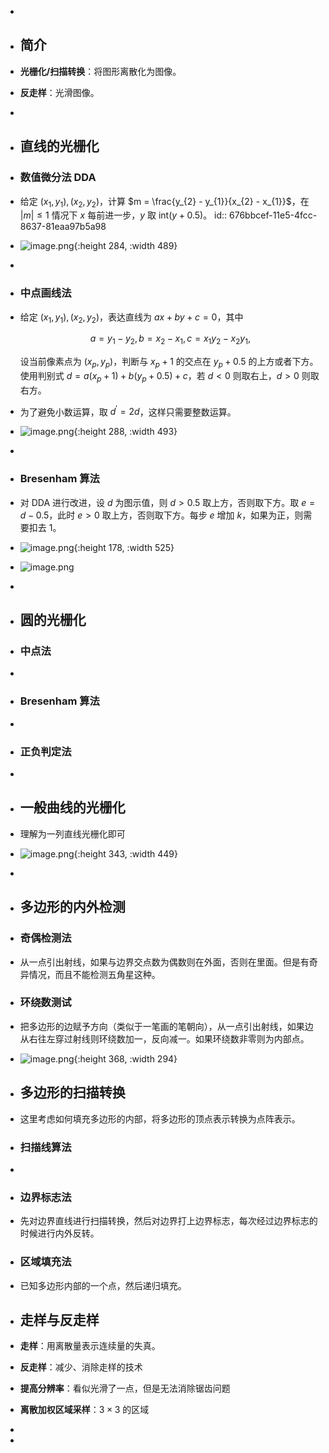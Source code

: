 -
- ## 简介
- **光栅化/扫描转换**：将图形离散化为图像。
- **反走样**：光滑图像。
-
- ## 直线的光栅化
- ### 数值微分法 DDA
- 给定 $(x_{1}, y_{1}), (x_{2}, y_{2})$，计算 $m = \frac{y_{2} - y_{1}}{x_{2} - x_{1}}$，在 $|m| \leq 1$ 情况下 $x$ 每前进一步，$y$ 取 $\mathrm{int}(y + 0.5)$。
  id:: 676bbcef-11e5-4fcc-8637-81eaa97b5a98
- ![image.png](../assets/image_1735114461781_0.png){:height 284, :width 489}
-
- ### 中点画线法
- 给定 $(x_{1}, y_{1}), (x_{2}, y_{2})$，表达直线为 $ax + by + c = 0$，其中 
  
  $$a = y_{1} - y_{2}, b = x_{2} - x_{1}, c = x_{1}y_{2} - x_{2}y_{1},$$
  
  设当前像素点为 $(x_{p}, y_{p})$，判断与  $x_{p}+1$ 的交点在 $y_{p} + 0.5$ 的上方或者下方。使用判别式 $d = a(x_{p} + 1) + b(y_{p} + 0.5) + c$，若 $d < 0$ 则取右上，$d > 0$ 则取右方。
- 为了避免小数运算，取 $d^\prime = 2d$，这样只需要整数运算。
- ![image.png](../assets/image_1735114582225_0.png){:height 288, :width 493}
-
- ### Bresenham 算法
- 对 DDA 进行改进，设 $d$ 为图示值，则 $d>0.5$ 取上方，否则取下方。取 $e = d - 0.5$，此时 $e > 0$ 取上方，否则取下方。每步 $e$ 增加 $k$，如果为正，则需要扣去 $1$。
- ![image.png](../assets/image_1735118197246_0.png){:height 178, :width 525}
- ![image.png](../assets/image_1735118168190_0.png)
-
- ## 圆的光栅化
- ### 中点法
-
- ### Bresenham 算法
-
- ### 正负判定法
-
- ## 一般曲线的光栅化
- 理解为一列直线光栅化即可
- ![image.png](../assets/image_1735118379967_0.png){:height 343, :width 449}
-
- ## 多边形的内外检测
- ### 奇偶检测法
- 从一点引出射线，如果与边界交点数为偶数则在外面，否则在里面。但是有奇异情况，而且不能检测五角星这种。
- ### 环绕数测试
- 把多边形的边赋予方向（类似于一笔画的笔朝向），从一点引出射线，如果边从右往左穿过射线则环绕数加一，反向减一。如果环绕数非零则为内部点。
- ![image.png](../assets/image_1735198378902_0.png){:height 368, :width 294}
- ## 多边形的扫描转换
- 这里考虑如何填充多边形的内部，将多边形的顶点表示转换为点阵表示。
- ### 扫描线算法
-
- ### 边界标志法
- 先对边界直线进行扫描转换，然后对边界打上边界标志，每次经过边界标志的时候进行内外反转。
- ### 区域填充法
- 已知多边形内部的一个点，然后递归填充。
- ## 走样与反走样
- **走样**：用离散量表示连续量的失真。
- **反走样**：减少、消除走样的技术
- **提高分辨率**：看似光滑了一点，但是无法消除锯齿问题
- **离散加权区域采样**：$3 \times 3$ 的区域
-
-
